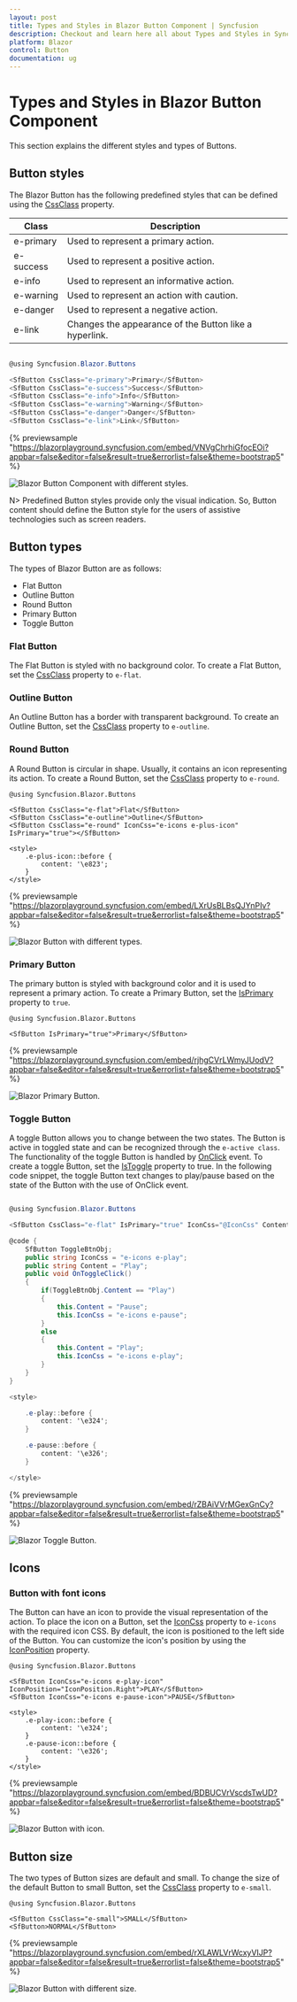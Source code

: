 ```yaml
---
layout: post
title: Types and Styles in Blazor Button Component | Syncfusion
description: Checkout and learn here all about Types and Styles in Syncfusion Blazor Button component and much more.
platform: Blazor
control: Button
documentation: ug
---
```


# Types and Styles in Blazor Button Component

This section explains the different styles and types of Buttons.

## Button styles

The Blazor Button has the following predefined styles that can be defined using the [CssClass](https://help.syncfusion.com/cr/blazor/Syncfusion.Blazor.Buttons.SfButton.html#Syncfusion_Blazor_Buttons_SfButton_CssClass) property.

| Class | Description |
| -------- | -------- |
| e-primary | Used to represent a primary action. |
| e-success | Used to represent a positive action. |
| e-info |  Used to represent an informative action. |
| e-warning | Used to represent an action with caution. |
| e-danger | Used to represent a negative action. |
| e-link |  Changes the appearance of the Button like a hyperlink. |

```csharp

@using Syncfusion.Blazor.Buttons

<SfButton CssClass="e-primary">Primary</SfButton>
<SfButton CssClass="e-success">Success</SfButton>
<SfButton CssClass="e-info">Info</SfButton>
<SfButton CssClass="e-warning">Warning</SfButton>
<SfButton CssClass="e-danger">Danger</SfButton>
<SfButton CssClass="e-link">Link</SfButton>

```

{% previewsample "https://blazorplayground.syncfusion.com/embed/VNVgChrhiGfocEOi?appbar=false&editor=false&result=true&errorlist=false&theme=bootstrap5" %}

![Blazor Button Component with different styles.](./images/blazor-button-with-different-style.png)

N> Predefined Button styles provide only the visual indication. So, Button content should define the Button style for the users of assistive technologies such as screen readers.

## Button types

The types of Blazor Button are as follows:

* Flat Button
* Outline Button
* Round Button
* Primary Button
* Toggle Button

### Flat Button

The Flat Button is styled with no background color. To create a Flat Button, set the [CssClass](https://help.syncfusion.com/cr/blazor/Syncfusion.Blazor.Buttons.SfButton.html#Syncfusion_Blazor_Buttons_SfButton_CssClass) property to `e-flat`.

### Outline Button

An Outline Button has a border with transparent background. To create an Outline Button, set the [CssClass](https://help.syncfusion.com/cr/blazor/Syncfusion.Blazor.Buttons.SfButton.html#Syncfusion_Blazor_Buttons_SfButton_CssClass) property to `e-outline`.

### Round Button

A Round Button is circular in shape. Usually, it contains an icon representing its action. To create a Round Button, set the [CssClass](https://help.syncfusion.com/cr/blazor/Syncfusion.Blazor.Buttons.SfButton.html#Syncfusion_Blazor_Buttons_SfButton_CssClass) property to `e-round`.

```cshtml
@using Syncfusion.Blazor.Buttons

<SfButton CssClass="e-flat">Flat</SfButton>
<SfButton CssClass="e-outline">Outline</SfButton>
<SfButton CssClass="e-round" IconCss="e-icons e-plus-icon" IsPrimary="true"></SfButton>

<style>
    .e-plus-icon::before {
        content: '\e823';
    }
</style>
```

{% previewsample "https://blazorplayground.syncfusion.com/embed/LXrUsBLBsQJYnPIv?appbar=false&editor=false&result=true&errorlist=false&theme=bootstrap5" %}

![Blazor Button with different types.](./images/blazor-button-types.png)

### Primary Button

The primary button is styled with background color and it is used to represent a primary action. To create a Primary Button, set the [IsPrimary](https://help.syncfusion.com/cr/blazor/Syncfusion.Blazor.Buttons.SfButton.html#Syncfusion_Blazor_Buttons_SfButton_IsPrimary) property to `true`.

```cshtml
@using Syncfusion.Blazor.Buttons

<SfButton IsPrimary="true">Primary</SfButton>
```

{% previewsample "https://blazorplayground.syncfusion.com/embed/rjhgCVrLWmyJUodV?appbar=false&editor=false&result=true&errorlist=false&theme=bootstrap5" %}

![Blazor Primary Button.](./images/blazor-primary-button.png)

### Toggle Button

A toggle Button allows you to change between the two states. The Button is active in toggled state and can be recognized through the `e-active class`. The functionality of the toggle Button is handled by [OnClick](https://help.syncfusion.com/cr/blazor/Syncfusion.Blazor.Buttons.SfButton.html#Syncfusion_Blazor_Buttons_SfButton_OnClick) event. To create a toggle Button, set the [IsToggle](https://help.syncfusion.com/cr/blazor/Syncfusion.Blazor.Buttons.SfButton.html#Syncfusion_Blazor_Buttons_SfButton_IsToggle) property to true. In the following code snippet, the toggle Button text changes to play/pause based on the state of the Button with the use of OnClick event.

```csharp

@using Syncfusion.Blazor.Buttons

<SfButton CssClass="e-flat" IsPrimary="true" IconCss="@IconCss" Content="@Content" IsToggle="true" @onclick="OnToggleClick" @ref="ToggleBtnObj"></SfButton>

@code {
    SfButton ToggleBtnObj;
    public string IconCss = "e-icons e-play";
    public string Content = "Play";
    public void OnToggleClick()
    {
        if(ToggleBtnObj.Content == "Play")
        {
            this.Content = "Pause";
            this.IconCss = "e-icons e-pause";
        }
        else
        {
            this.Content = "Play";
            this.IconCss = "e-icons e-play";
        }
    }
}

<style>

    .e-play::before {
        content: '\e324';
    }

    .e-pause::before {
        content: '\e326';
    }

</style>

```

{% previewsample "https://blazorplayground.syncfusion.com/embed/rZBAiVVrMGexGnCy?appbar=false&editor=false&result=true&errorlist=false&theme=bootstrap5" %}

![Blazor Toggle Button.](./images/blazor-toggle-button.png)

## Icons

### Button with font icons

The Button can have an icon to provide the visual representation of the action. To place the icon on a Button, set the [IconCss](https://help.syncfusion.com/cr/blazor/Syncfusion.Blazor.Buttons.SfButton.html#Syncfusion_Blazor_Buttons_SfButton_IconCss) property to `e-icons` with the required icon CSS. By default, the icon is positioned to the left side of the Button. You can customize the icon's position by using the [IconPosition](https://help.syncfusion.com/cr/blazor/Syncfusion.Blazor.Buttons.SfButton.html#Syncfusion_Blazor_Buttons_SfButton_IconPosition) property.

```cshtml
@using Syncfusion.Blazor.Buttons

<SfButton IconCss="e-icons e-play-icon" IconPosition="IconPosition.Right">PLAY</SfButton>
<SfButton IconCss="e-icons e-pause-icon">PAUSE</SfButton>

<style>
    .e-play-icon::before {
        content: '\e324';
    }
    .e-pause-icon::before {
        content: '\e326';
    }
</style>

```

{% previewsample "https://blazorplayground.syncfusion.com/embed/BDBUCVrVscdsTwUD?appbar=false&editor=false&result=true&errorlist=false&theme=bootstrap5" %}


![Blazor Button with icon.](./images/blazor-button-icon.png)

## Button size

The two types of Button sizes are default and small. To change the size of the default Button to small Button, set the [CssClass](https://help.syncfusion.com/cr/blazor/Syncfusion.Blazor.Buttons.SfButton.html#Syncfusion_Blazor_Buttons_SfButton_CssClass) property to `e-small`.

```cshtml
@using Syncfusion.Blazor.Buttons

<SfButton CssClass="e-small">SMALL</SfButton>
<SfButton>NORMAL</SfButton>

```

{% previewsample "https://blazorplayground.syncfusion.com/embed/rXLAWLVrWcxyVIJP?appbar=false&editor=false&result=true&errorlist=false&theme=bootstrap5" %}


![Blazor Button with different size.](./images/blazor-button-with-different-size.png)